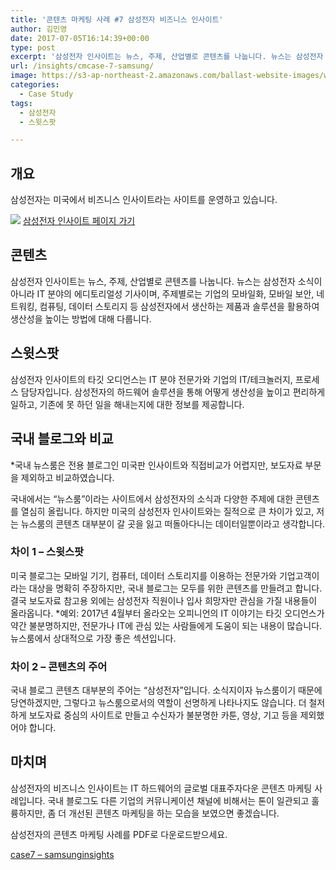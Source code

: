 ```yaml
---
title: '콘텐츠 마케팅 사례 #7 삼성전자 비즈니스 인사이트'
author: 김민영
date: 2017-07-05T16:14:39+00:00
type: post
excerpt: '삼성전자 인사이트는 뉴스, 주제, 산업별로 콘텐츠를 나눕니다. 뉴스는 삼성전자 소식이 아니라 IT 분야의 에디토리얼성 기사이며, 주제별로는 기업의 모바일화, 모바일 보안, 네트워킹, 컴퓨팅, 데이터 스토리지 등 삼성전자에서 생산하는 제품과 솔루션을 활용하여 생산성을 높이는 방법에 대해 다룹니다.&nbsp'
url: /insights/cmcase-7-samsung/
image: https://s3-ap-northeast-2.amazonaws.com/ballast-website-images/wp-content/uploads/2017/08/15105950/img-2.png
categories:
  - Case Study
tags:
  - 삼성전자
  - 스윗스팟

---
```

## 개요

삼성전자는 미국에서 비즈니스 인사이트라는 사이트를 운영하고 있습니다.

![](https://s3-ap-northeast-2.amazonaws.com/ballast-website-images/wp-content/uploads/2017/07/삼성전자인사이트-2-1024x583.png)
[삼성전자 인사이트 페이지 가기](https://insights.samsung.com)
&nbsp;

## 콘텐츠
삼성전자 인사이트는 뉴스, 주제, 산업별로 콘텐츠를 나눕니다. 뉴스는 삼성전자 소식이 아니라 IT 분야의 에디토리얼성 기사이며, 주제별로는 기업의 모바일화, 모바일 보안, 네트워킹, 컴퓨팅, 데이터 스토리지 등 삼성전자에서 생산하는 제품과 솔루션을 활용하여 생산성을 높이는 방법에 대해 다룹니다.

## 스윗스팟
삼성전자 인사이트의 타깃 오디언스는 IT 분야 전문가와 기업의 IT/테크놀러지, 프로세스 담당자입니다. 삼성전자의 하드웨어 솔루션을 통해 어떻게 생산성을 높이고 편리하게 일하고, 기존에 못 하던 일을 해내는지에 대한 정보를 제공합니다.

## 국내 블로그와 비교
*국내 뉴스룸은 전용 블로그인 미국판 인사이트와 직접비교가 어렵지만, 보도자료 부문을 제외하고 비교하였습니다.

국내에서는 “뉴스룸”이라는 사이트에서 삼성전자의 소식과 다양한 주제에 대한 콘텐츠를 열심히 올립니다. 하지만 미국의 삼성전자 인사이트와는 질적으로 큰 차이가 있고, 저는 뉴스룸의 콘텐츠 대부분이 갈 곳을 잃고 떠돌아다니는 데이터일뿐이라고 생각합니다.

      
### 차이 1 &#8211; 스윗스팟
미국 블로그는 모바일 기기, 컴퓨터, 데이터 스토리지를 이용하는 전문가와 기업고객이라는 대상을 명확히 주장하지만, 국내 블로그는 모두를 위한 콘텐츠를 만들려고 합니다. 결국 보도자료 참고용 외에는 삼성전자 직원이나 입사 희망자만 관심을 가질 내용들이 올라옵니다. *예외: 2017년 4월부터 올라오는 오피니언의 IT 이야기는 타깃 오디언스가 약간 불분명하지만, 전문가나 IT에 관심 있는 사람들에게 도움이 되는 내용이 많습니다. 뉴스룸에서 상대적으로 가장 좋은 섹션입니다.

### 차이 2 &#8211; 콘텐츠의 주어
국내 블로그 콘텐츠 대부분의 주어는 “삼성전자”입니다. 소식지이자 뉴스룸이기 때문에 당연하겠지만, 그렇다고 뉴스룸으로서의 역할이 선명하게 나타나지도 않습니다. 더 철저하게 보도자료 중심의 사이트로 만들고 수신자가 불분명한 카툰, 영상, 기고 등을 제외했어야 합니다.

## 마치며
삼성전자의 비즈니스 인사이트는 IT 하드웨어의 글로벌 대표주자다운 콘텐츠 마케팅 사례입니다. 국내 블로그도 다른 기업의 커뮤니케이션 채널에 비해서는 톤이 일관되고 훌륭하지만, 좀 더 개선된 콘텐츠 마케팅을 하는 모습을 보였으면 좋겠습니다.

삼성전자의 콘텐츠 마케팅 사례를 PDF로 다운로드받으세요.

[case7 &#8211; samsunginsights][1]

 [1]: /files/case7-samsunginsights.pdf
